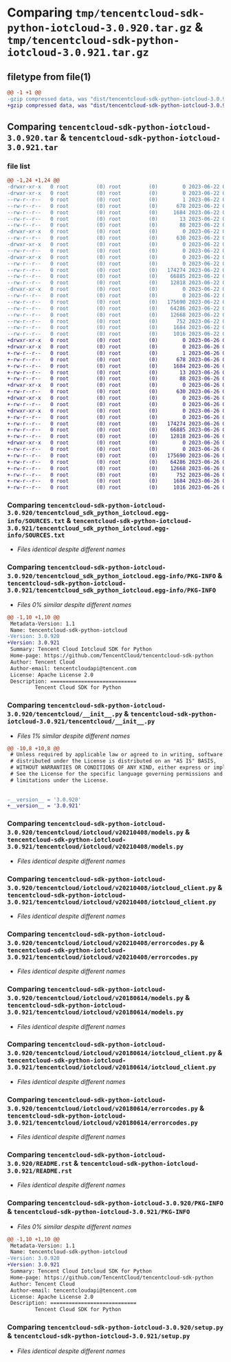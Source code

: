 # Comparing `tmp/tencentcloud-sdk-python-iotcloud-3.0.920.tar.gz` & `tmp/tencentcloud-sdk-python-iotcloud-3.0.921.tar.gz`

## filetype from file(1)

```diff
@@ -1 +1 @@
-gzip compressed data, was "dist/tencentcloud-sdk-python-iotcloud-3.0.920.tar", last modified: Thu Jun 22 00:25:46 2023, max compression
+gzip compressed data, was "dist/tencentcloud-sdk-python-iotcloud-3.0.921.tar", last modified: Mon Jun 26 00:26:36 2023, max compression
```

## Comparing `tencentcloud-sdk-python-iotcloud-3.0.920.tar` & `tencentcloud-sdk-python-iotcloud-3.0.921.tar`

### file list

```diff
@@ -1,24 +1,24 @@
-drwxr-xr-x   0 root         (0) root         (0)        0 2023-06-22 00:25:46.000000 tencentcloud-sdk-python-iotcloud-3.0.920/
-drwxr-xr-x   0 root         (0) root         (0)        0 2023-06-22 00:25:46.000000 tencentcloud-sdk-python-iotcloud-3.0.920/tencentcloud_sdk_python_iotcloud.egg-info/
--rw-r--r--   0 root         (0) root         (0)        1 2023-06-22 00:25:46.000000 tencentcloud-sdk-python-iotcloud-3.0.920/tencentcloud_sdk_python_iotcloud.egg-info/dependency_links.txt
--rw-r--r--   0 root         (0) root         (0)      678 2023-06-22 00:25:46.000000 tencentcloud-sdk-python-iotcloud-3.0.920/tencentcloud_sdk_python_iotcloud.egg-info/SOURCES.txt
--rw-r--r--   0 root         (0) root         (0)     1684 2023-06-22 00:25:46.000000 tencentcloud-sdk-python-iotcloud-3.0.920/tencentcloud_sdk_python_iotcloud.egg-info/PKG-INFO
--rw-r--r--   0 root         (0) root         (0)       13 2023-06-22 00:25:46.000000 tencentcloud-sdk-python-iotcloud-3.0.920/tencentcloud_sdk_python_iotcloud.egg-info/top_level.txt
--rw-r--r--   0 root         (0) root         (0)       88 2023-06-22 00:25:46.000000 tencentcloud-sdk-python-iotcloud-3.0.920/setup.cfg
-drwxr-xr-x   0 root         (0) root         (0)        0 2023-06-22 00:25:46.000000 tencentcloud-sdk-python-iotcloud-3.0.920/tencentcloud/
--rw-r--r--   0 root         (0) root         (0)      630 2023-06-22 00:25:46.000000 tencentcloud-sdk-python-iotcloud-3.0.920/tencentcloud/__init__.py
-drwxr-xr-x   0 root         (0) root         (0)        0 2023-06-22 00:25:46.000000 tencentcloud-sdk-python-iotcloud-3.0.920/tencentcloud/iotcloud/
--rw-r--r--   0 root         (0) root         (0)        0 2023-06-22 00:25:46.000000 tencentcloud-sdk-python-iotcloud-3.0.920/tencentcloud/iotcloud/__init__.py
-drwxr-xr-x   0 root         (0) root         (0)        0 2023-06-22 00:25:46.000000 tencentcloud-sdk-python-iotcloud-3.0.920/tencentcloud/iotcloud/v20210408/
--rw-r--r--   0 root         (0) root         (0)        0 2023-06-22 00:25:46.000000 tencentcloud-sdk-python-iotcloud-3.0.920/tencentcloud/iotcloud/v20210408/__init__.py
--rw-r--r--   0 root         (0) root         (0)   174274 2023-06-22 00:25:46.000000 tencentcloud-sdk-python-iotcloud-3.0.920/tencentcloud/iotcloud/v20210408/models.py
--rw-r--r--   0 root         (0) root         (0)    66885 2023-06-22 00:25:46.000000 tencentcloud-sdk-python-iotcloud-3.0.920/tencentcloud/iotcloud/v20210408/iotcloud_client.py
--rw-r--r--   0 root         (0) root         (0)    12818 2023-06-22 00:25:46.000000 tencentcloud-sdk-python-iotcloud-3.0.920/tencentcloud/iotcloud/v20210408/errorcodes.py
-drwxr-xr-x   0 root         (0) root         (0)        0 2023-06-22 00:25:46.000000 tencentcloud-sdk-python-iotcloud-3.0.920/tencentcloud/iotcloud/v20180614/
--rw-r--r--   0 root         (0) root         (0)        0 2023-06-22 00:25:46.000000 tencentcloud-sdk-python-iotcloud-3.0.920/tencentcloud/iotcloud/v20180614/__init__.py
--rw-r--r--   0 root         (0) root         (0)   175690 2023-06-22 00:25:46.000000 tencentcloud-sdk-python-iotcloud-3.0.920/tencentcloud/iotcloud/v20180614/models.py
--rw-r--r--   0 root         (0) root         (0)    64286 2023-06-22 00:25:46.000000 tencentcloud-sdk-python-iotcloud-3.0.920/tencentcloud/iotcloud/v20180614/iotcloud_client.py
--rw-r--r--   0 root         (0) root         (0)    12668 2023-06-22 00:25:46.000000 tencentcloud-sdk-python-iotcloud-3.0.920/tencentcloud/iotcloud/v20180614/errorcodes.py
--rw-r--r--   0 root         (0) root         (0)      752 2023-06-22 00:25:46.000000 tencentcloud-sdk-python-iotcloud-3.0.920/README.rst
--rw-r--r--   0 root         (0) root         (0)     1684 2023-06-22 00:25:46.000000 tencentcloud-sdk-python-iotcloud-3.0.920/PKG-INFO
--rw-r--r--   0 root         (0) root         (0)     1016 2023-06-22 00:25:46.000000 tencentcloud-sdk-python-iotcloud-3.0.920/setup.py
+drwxr-xr-x   0 root         (0) root         (0)        0 2023-06-26 00:26:36.000000 tencentcloud-sdk-python-iotcloud-3.0.921/
+drwxr-xr-x   0 root         (0) root         (0)        0 2023-06-26 00:26:36.000000 tencentcloud-sdk-python-iotcloud-3.0.921/tencentcloud_sdk_python_iotcloud.egg-info/
+-rw-r--r--   0 root         (0) root         (0)        1 2023-06-26 00:26:36.000000 tencentcloud-sdk-python-iotcloud-3.0.921/tencentcloud_sdk_python_iotcloud.egg-info/dependency_links.txt
+-rw-r--r--   0 root         (0) root         (0)      678 2023-06-26 00:26:36.000000 tencentcloud-sdk-python-iotcloud-3.0.921/tencentcloud_sdk_python_iotcloud.egg-info/SOURCES.txt
+-rw-r--r--   0 root         (0) root         (0)     1684 2023-06-26 00:26:36.000000 tencentcloud-sdk-python-iotcloud-3.0.921/tencentcloud_sdk_python_iotcloud.egg-info/PKG-INFO
+-rw-r--r--   0 root         (0) root         (0)       13 2023-06-26 00:26:36.000000 tencentcloud-sdk-python-iotcloud-3.0.921/tencentcloud_sdk_python_iotcloud.egg-info/top_level.txt
+-rw-r--r--   0 root         (0) root         (0)       88 2023-06-26 00:26:36.000000 tencentcloud-sdk-python-iotcloud-3.0.921/setup.cfg
+drwxr-xr-x   0 root         (0) root         (0)        0 2023-06-26 00:26:36.000000 tencentcloud-sdk-python-iotcloud-3.0.921/tencentcloud/
+-rw-r--r--   0 root         (0) root         (0)      630 2023-06-26 00:26:36.000000 tencentcloud-sdk-python-iotcloud-3.0.921/tencentcloud/__init__.py
+drwxr-xr-x   0 root         (0) root         (0)        0 2023-06-26 00:26:36.000000 tencentcloud-sdk-python-iotcloud-3.0.921/tencentcloud/iotcloud/
+-rw-r--r--   0 root         (0) root         (0)        0 2023-06-26 00:26:36.000000 tencentcloud-sdk-python-iotcloud-3.0.921/tencentcloud/iotcloud/__init__.py
+drwxr-xr-x   0 root         (0) root         (0)        0 2023-06-26 00:26:36.000000 tencentcloud-sdk-python-iotcloud-3.0.921/tencentcloud/iotcloud/v20210408/
+-rw-r--r--   0 root         (0) root         (0)        0 2023-06-26 00:26:36.000000 tencentcloud-sdk-python-iotcloud-3.0.921/tencentcloud/iotcloud/v20210408/__init__.py
+-rw-r--r--   0 root         (0) root         (0)   174274 2023-06-26 00:26:36.000000 tencentcloud-sdk-python-iotcloud-3.0.921/tencentcloud/iotcloud/v20210408/models.py
+-rw-r--r--   0 root         (0) root         (0)    66885 2023-06-26 00:26:36.000000 tencentcloud-sdk-python-iotcloud-3.0.921/tencentcloud/iotcloud/v20210408/iotcloud_client.py
+-rw-r--r--   0 root         (0) root         (0)    12818 2023-06-26 00:26:36.000000 tencentcloud-sdk-python-iotcloud-3.0.921/tencentcloud/iotcloud/v20210408/errorcodes.py
+drwxr-xr-x   0 root         (0) root         (0)        0 2023-06-26 00:26:36.000000 tencentcloud-sdk-python-iotcloud-3.0.921/tencentcloud/iotcloud/v20180614/
+-rw-r--r--   0 root         (0) root         (0)        0 2023-06-26 00:26:36.000000 tencentcloud-sdk-python-iotcloud-3.0.921/tencentcloud/iotcloud/v20180614/__init__.py
+-rw-r--r--   0 root         (0) root         (0)   175690 2023-06-26 00:26:36.000000 tencentcloud-sdk-python-iotcloud-3.0.921/tencentcloud/iotcloud/v20180614/models.py
+-rw-r--r--   0 root         (0) root         (0)    64286 2023-06-26 00:26:36.000000 tencentcloud-sdk-python-iotcloud-3.0.921/tencentcloud/iotcloud/v20180614/iotcloud_client.py
+-rw-r--r--   0 root         (0) root         (0)    12668 2023-06-26 00:26:36.000000 tencentcloud-sdk-python-iotcloud-3.0.921/tencentcloud/iotcloud/v20180614/errorcodes.py
+-rw-r--r--   0 root         (0) root         (0)      752 2023-06-26 00:26:36.000000 tencentcloud-sdk-python-iotcloud-3.0.921/README.rst
+-rw-r--r--   0 root         (0) root         (0)     1684 2023-06-26 00:26:36.000000 tencentcloud-sdk-python-iotcloud-3.0.921/PKG-INFO
+-rw-r--r--   0 root         (0) root         (0)     1016 2023-06-26 00:26:36.000000 tencentcloud-sdk-python-iotcloud-3.0.921/setup.py
```

### Comparing `tencentcloud-sdk-python-iotcloud-3.0.920/tencentcloud_sdk_python_iotcloud.egg-info/SOURCES.txt` & `tencentcloud-sdk-python-iotcloud-3.0.921/tencentcloud_sdk_python_iotcloud.egg-info/SOURCES.txt`

 * *Files identical despite different names*

### Comparing `tencentcloud-sdk-python-iotcloud-3.0.920/tencentcloud_sdk_python_iotcloud.egg-info/PKG-INFO` & `tencentcloud-sdk-python-iotcloud-3.0.921/tencentcloud_sdk_python_iotcloud.egg-info/PKG-INFO`

 * *Files 0% similar despite different names*

```diff
@@ -1,10 +1,10 @@
 Metadata-Version: 1.1
 Name: tencentcloud-sdk-python-iotcloud
-Version: 3.0.920
+Version: 3.0.921
 Summary: Tencent Cloud Iotcloud SDK for Python
 Home-page: https://github.com/TencentCloud/tencentcloud-sdk-python
 Author: Tencent Cloud
 Author-email: tencentcloudapi@tencent.com
 License: Apache License 2.0
 Description: ============================
         Tencent Cloud SDK for Python
```

### Comparing `tencentcloud-sdk-python-iotcloud-3.0.920/tencentcloud/__init__.py` & `tencentcloud-sdk-python-iotcloud-3.0.921/tencentcloud/__init__.py`

 * *Files 1% similar despite different names*

```diff
@@ -10,8 +10,8 @@
 # Unless required by applicable law or agreed to in writing, software
 # distributed under the License is distributed on an "AS IS" BASIS,
 # WITHOUT WARRANTIES OR CONDITIONS OF ANY KIND, either express or implied.
 # See the License for the specific language governing permissions and
 # limitations under the License.
 
 
-__version__ = '3.0.920'
+__version__ = '3.0.921'
```

### Comparing `tencentcloud-sdk-python-iotcloud-3.0.920/tencentcloud/iotcloud/v20210408/models.py` & `tencentcloud-sdk-python-iotcloud-3.0.921/tencentcloud/iotcloud/v20210408/models.py`

 * *Files identical despite different names*

### Comparing `tencentcloud-sdk-python-iotcloud-3.0.920/tencentcloud/iotcloud/v20210408/iotcloud_client.py` & `tencentcloud-sdk-python-iotcloud-3.0.921/tencentcloud/iotcloud/v20210408/iotcloud_client.py`

 * *Files identical despite different names*

### Comparing `tencentcloud-sdk-python-iotcloud-3.0.920/tencentcloud/iotcloud/v20210408/errorcodes.py` & `tencentcloud-sdk-python-iotcloud-3.0.921/tencentcloud/iotcloud/v20210408/errorcodes.py`

 * *Files identical despite different names*

### Comparing `tencentcloud-sdk-python-iotcloud-3.0.920/tencentcloud/iotcloud/v20180614/models.py` & `tencentcloud-sdk-python-iotcloud-3.0.921/tencentcloud/iotcloud/v20180614/models.py`

 * *Files identical despite different names*

### Comparing `tencentcloud-sdk-python-iotcloud-3.0.920/tencentcloud/iotcloud/v20180614/iotcloud_client.py` & `tencentcloud-sdk-python-iotcloud-3.0.921/tencentcloud/iotcloud/v20180614/iotcloud_client.py`

 * *Files identical despite different names*

### Comparing `tencentcloud-sdk-python-iotcloud-3.0.920/tencentcloud/iotcloud/v20180614/errorcodes.py` & `tencentcloud-sdk-python-iotcloud-3.0.921/tencentcloud/iotcloud/v20180614/errorcodes.py`

 * *Files identical despite different names*

### Comparing `tencentcloud-sdk-python-iotcloud-3.0.920/README.rst` & `tencentcloud-sdk-python-iotcloud-3.0.921/README.rst`

 * *Files identical despite different names*

### Comparing `tencentcloud-sdk-python-iotcloud-3.0.920/PKG-INFO` & `tencentcloud-sdk-python-iotcloud-3.0.921/PKG-INFO`

 * *Files 0% similar despite different names*

```diff
@@ -1,10 +1,10 @@
 Metadata-Version: 1.1
 Name: tencentcloud-sdk-python-iotcloud
-Version: 3.0.920
+Version: 3.0.921
 Summary: Tencent Cloud Iotcloud SDK for Python
 Home-page: https://github.com/TencentCloud/tencentcloud-sdk-python
 Author: Tencent Cloud
 Author-email: tencentcloudapi@tencent.com
 License: Apache License 2.0
 Description: ============================
         Tencent Cloud SDK for Python
```

### Comparing `tencentcloud-sdk-python-iotcloud-3.0.920/setup.py` & `tencentcloud-sdk-python-iotcloud-3.0.921/setup.py`

 * *Files identical despite different names*


